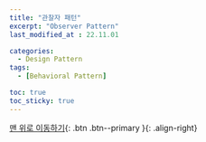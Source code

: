 ```yaml
---
title: "관찰자 패턴"
excerpt: "Observer Pattern"
last_modified_at : 22.11.01

categories:
  - Design Pattern
tags:
  - [Behavioral Pattern]

toc: true
toc_sticky: true
---
```



[맨 위로 이동하기](#){: .btn .btn--primary }{: .align-right}